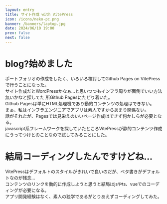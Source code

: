```yaml
---
layout: entry
title: サイト作成 with VitePress
icon: /icons/neko-pc.png
banner: /banners/laptop.jpg
date: 2024/06/10 19:00
prev: false
next: false
---
```


# blog?始めました
ポートフォリオの作成をしたく、いろいろ検討してGithub Pages on VitePressで行うことになった。  
サイト作成だとWordPressかなぁ...と思いつつもインフラ周りが面倒でいい方法無いかなと探してた
所Github Pagesにたどり着いた。  
Github Pagesは単にHTML処理機であり動的コンテンツの処理はできない。  
まぁ、私はインフラエンジニアでアプリは素人ですからあまり関係ない。  
話がそれたが、Pagesでは見栄えのいいページ作成はできず何かしらが必要となる。  
javascript系フレームワークを探していたところVitePressが静的コンテンツ作成にうってつけとのことなので試してみることにした。  

# 結局コーディングしたんですけどね...
VitePressはデフォルトのスタイルがきれいで良いのだが、ベタ書きがデフォルトなのが残念...  
コンテンツのリンクを動的に作成しようと思うと結局はjsやts、vueでのコーディングが必要になる。  
アプリ開発経験はなく、素人の独学であるがとりあえずコーディングしてみた。  
